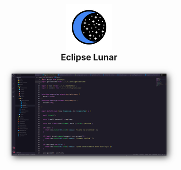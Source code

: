 <h1 align="center">
  <br>
  <img src="logo.png" alt="Markdownify" width="150">
  <br>
  Eclipse Lunar
  <br>
</h1>
<br>
  <div align="center">
  <img alt="ts-preview" src="exemple.png" width="900" style="box-shadow: 5px 5px 20px 0px rgba(0,0,0,0.75);"/>
  </div>


